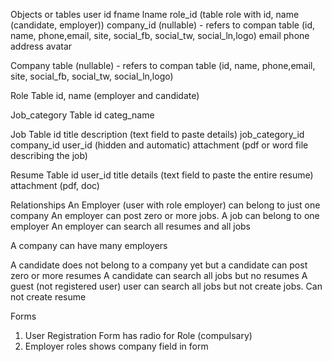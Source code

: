 Objects or tables
user
  id
  fname
  lname
    role_id (table role with id, name (candidate, employer))
  company_id (nullable) - refers to compan table (id, name, phone,email, site, social_fb, social_tw, social_ln,logo)
  email
  phone
  address
  avatar

  Company table
         (nullable) - refers to compan table (id, name, phone,email, site, social_fb, social_tw, social_ln,logo)

Role Table
     id, name (employer and candidate)

Job_category Table
id
categ_name

Job Table
  id
  title
  description (text field to paste details)
  job_category_id
  company_id
  user_id (hidden and automatic)
  attachment (pdf or word file describing the job)

Resume Table
   id
   user_id
   title
   details (text field to paste the entire resume)
   attachment (pdf, doc)

     
Relationships
An Employer (user with role employer) can belong to just one company
An employer can post zero or more jobs. A job can belong to one employer
An employer can search all resumes and all jobs

A company can have many employers

A candidate does not belong to a company yet but a candidate can post zero or more resumes
A candidate can search all jobs but no resumes
A guest (not registered user) user can search all jobs but not create jobs. Can not create resume

Forms
1.  User Registration Form has radio for Role (compulsary)
2.  Employer roles shows company field in form